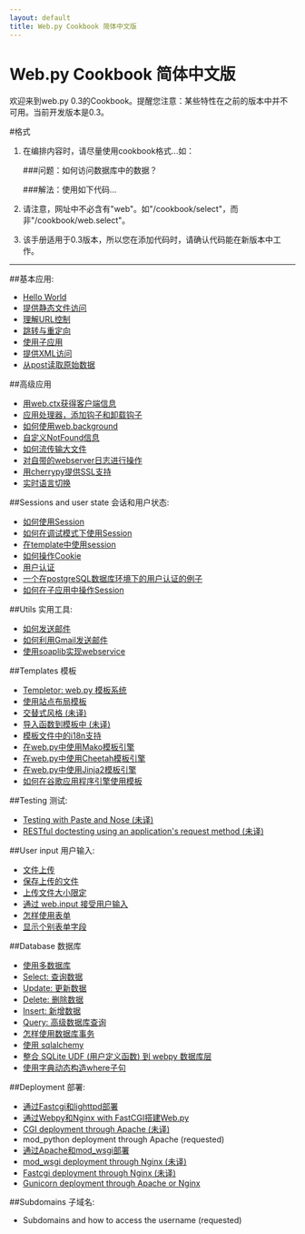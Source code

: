 ```yaml
---
layout: default
title: Web.py Cookbook 简体中文版
---
```


# Web.py Cookbook 简体中文版

欢迎来到web.py 0.3的Cookbook。提醒您注意：某些特性在之前的版本中并不可用。当前开发版本是0.3。

#格式

1. 在编排内容时，请尽量使用cookbook格式...如：
    
    ###问题：如何访问数据库中的数据？
     
    ###解法：使用如下代码...

1. 请注意，网址中不必含有"web"。如"/cookbook/select"，而非"/cookbook/web.select"。

1. 该手册适用于0.3版本，所以您在添加代码时，请确认代码能在新版本中工作。

-------------------------------------------------

##基本应用:
* [Hello World](helloworld.zh-cn)
* [提供静态文件访问](staticfiles.zh-cn)
* [理解URL控制](url_handling.zh-cn)
* [跳转与重定向](redirect%20seeother.zh-cn)
* [使用子应用](subapp.zh-cn)
* [提供XML访问](xmlfiles.zh-cn)
* [从post读取原始数据](postbasic.zh-cn)

##高级应用
* [用web.ctx获得客户端信息](ctx.zh-cn)
* [应用处理器，添加钩子和卸载钩子](application_processors.zh-cn)
* [如何使用web.background](background.zh-cn)
* [自定义NotFound信息](custom_notfound.zh-cn)
* [如何流传输大文件](streaming_large_files.zh-cn)
* [对自带的webserver日志进行操作](logging.zh-cn)
* [用cherrypy提供SSL支持](ssl.zh-cn)
* [实时语言切换](runtime-language-switch.zh-cn)

##Sessions and user state 会话和用户状态:
* [如何使用Session](sessions.zh-cn)
* [如何在调试模式下使用Session](session_with_reloader.zh-cn)
* [在template中使用session](session_in_template.zh-cn)
* [如何操作Cookie](cookies.zh-cn)
* [用户认证](userauth.zh-cn)
* [一个在postgreSQL数据库环境下的用户认证的例子](userauthpgsql.zh-cn)
* [如何在子应用中操作Session](sessions_with_subapp.zh-cn)


##Utils 实用工具:
* [如何发送邮件](sendmail.zh-cn)
* [如何利用Gmail发送邮件](sendmail_using_gmail.zh-cn)
* [使用soaplib实现webservice](webservice.zh-cn)

##Templates 模板
* [Templetor: web.py 模板系统](/docs/0.3/templetor.zh-cn)
* [使用站点布局模板](layout_template.zh-cn)
* [交替式风格 (未译)](alternating_style.zh-cn)
* [导入函数到模板中 (未译)](template_import.zh-cn)
* [模板文件中的i18n支持](i18n_support_in_template_file.zh-cn)
* [在web.py中使用Mako模板引擎 ](template_mako.zh-cn)
* [在web.py中使用Cheetah模板引擎](template_cheetah.zh-cn)
* [在web.py中使用Jinja2模板引擎](template_jinja.zh-cn)
* [如何在谷歌应用程序引擎使用模板](templates_on_gae.zh-cn)

##Testing 测试:
* [Testing with Paste and Nose (未译)](testing_with_paste_and_nose.zh-cn)
* [RESTful doctesting using an application's request method (未译)](restful_doctesting_using_request.zh-cn)

##User input 用户输入:
* [文件上传](fileupload.zh-cn)
* [保存上传的文件](storeupload.zh-cn)
* [上传文件大小限定](limiting_upload_size.zh-cn)
* [通过 web.input 接受用户输入](input.zh-cn)
* [怎样使用表单](forms.zh-cn)
* [显示个别表单字段](form_fields.zh-cn)

##Database 数据库
* [使用多数据库](multidbs.zh-cn)
* [Select: 查询数据](select.zh-cn)
* [Update: 更新数据 ](update.zh-cn)
* [Delete: 删除数据](delete.zh-cn)
* [Insert: 新增数据](Insert.zh-cn)
* [Query: 高级数据库查询](query.zh-cn)
* [怎样使用数据库事务](transactions.zh-cn)
* [使用 sqlalchemy](sqlalchemy.zh-cn)
* [整合 SQLite UDF (用户定义函数) 到 webpy 数据库层](sqlite-udf.zh-cn)
* [使用字典动态构造where子句](where_dict.zh-cn)

##Deployment 部署:
* [通过Fastcgi和lighttpd部署](fastcgi-lighttpd.zh-cn)
* [通过Webpy和Nginx with FastCGI搭建Web.py](fastcgi-nginx.zh-cn) 
* [CGI deployment through Apache (未译)](cgi-apache.zh-cn)
* mod_python deployment through Apache (requested)
* [通过Apache和mod_wsgi部署](mod_wsgi-apache.zh-cn)
* [mod_wsgi deployment through Nginx (未译)](mod_wsgi-nginx.zh-cn)
* [Fastcgi deployment through Nginx (未译)](fastcgi-nginx.zh-cn)
* [Gunicorn deployment through Apache or Nginx](gunicorn-apache-nginx.zh-cn)

##Subdomains 子域名:
* Subdomains and how to access the username (requested)
